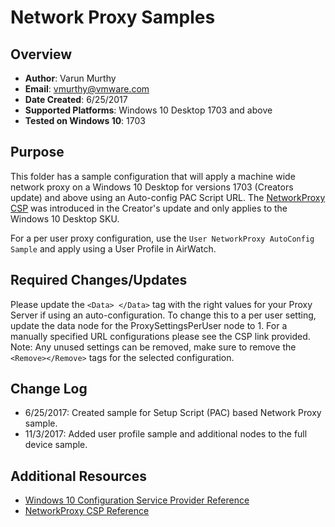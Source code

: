 # Network Proxy Samples

## Overview
- **Author**: Varun Murthy
- **Email**: vmurthy@vmware.com
- **Date Created**: 6/25/2017
- **Supported Platforms**: Windows 10 Desktop 1703 and above
- **Tested on Windows 10**: 1703

## Purpose 
This folder has a sample configuration that will apply a machine wide network proxy on a Windows 10 Desktop for versions 1703 (Creators update) and above using an Auto-config PAC Script URL.
The [NetworkProxy CSP](https://docs.microsoft.com/en-us/windows/client-management/mdm/networkproxy-csp) was introduced in the Creator's update and only applies to the Windows 10 Desktop SKU.

For a per user proxy configuration, use the `User NetworkProxy AutoConfig Sample` and apply using a User Profile in AirWatch.

## Required Changes/Updates
Please update the `<Data> </Data>` tag with the right values for your Proxy Server if using an auto-configuration. To change this to a per user setting, update the data node for the ProxySettingsPerUser node to 1. For a manually specified URL configurations please see the CSP link provided.
Note: Any unused settings can be removed, make sure to remove the `<Remove></Remove>` tags for the selected configuration. 

## Change Log
- 6/25/2017: Created sample for Setup Script (PAC) based Network Proxy sample.
- 11/3/2017: Added user profile sample and additional nodes to the full device sample.

## Additional Resources
* [Windows 10 Configuration Service Provider Reference](http://aka.ms/CSPList)
* [NetworkProxy CSP Reference](https://docs.microsoft.com/en-us/windows/client-management/mdm/networkproxy-csp)